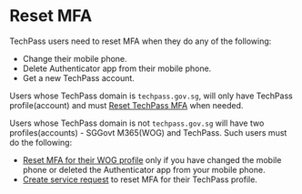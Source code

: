 # Reset MFA

TechPass users need to reset MFA when they do any of the following:

- Change their mobile phone.
- Delete Authenticator app from their mobile phone.
- Get a new TechPass account.


Users whose TechPass domain is ```techpass.gov.sg```,  will only have TechPass profile(account) and must [Reset TechPass MFA](reset-techpass-mfa-for-new-device) when needed.

Users whose TechPass domain is not ```techpass.gov.sg``` will have two profiles(accounts) - SGGovt M365(WOG) and TechPass. Such users must do the following:

- [Reset MFA for their WOG profile](reset-security-verification-for-wog-account) only if you have changed the mobile phone or deleted the Authenticator app from your mobile phone.
- [Create service request](https://go.gov.sg/techpass-sr) to reset MFA for their TechPass profile.


